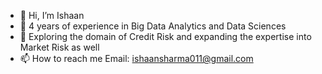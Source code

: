 - 👋 Hi, I’m Ishaan
- 👀 4 years of experience in Big Data Analytics and Data Sciences
- 🌱 Exploring the domain of Credit Risk and expanding the expertise into Market Risk as well
- 📫 How to reach me Email: ishaansharma011@gmail.com

<!---
Ishaan011/Ishaan011 is a ✨ special ✨ repository because its `README.md` (this file) appears on your GitHub profile.
You can click the Preview link to take a look at your changes.
--->
